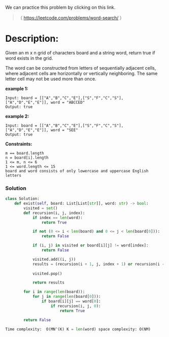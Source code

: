 We can practice this problem by clicking on this link.
>（ https://leetcode.com/problems/word-search/ ）
# Description:
 <p> Given an m x n grid of characters board and a string word, return true if word exists in the grid.

The word can be constructed from letters of sequentially adjacent cells, where adjacent cells are horizontally or vertically neighboring. The same letter cell may not be used more than once.
  </p>    
  
**example 1:**
```
Input: board = [["A","B","C","E"],["S","F","C","S"],["A","D","E","E"]], word = "ABCCED"
Output: true
```
  
**example 2:**
```
Input: board = [["A","B","C","E"],["S","F","C","S"],["A","D","E","E"]], word = "SEE"
Output: true
```
**Constraints:**
```
m == board.length
n = board[i].length
1 <= m, n <= 6
1 <= word.length <= 15
board and word consists of only lowercase and uppercase English letters
```

 ### Solution

```Python
class Solution:
    def exist(self, board: List[List[str]], word: str) -> bool:
        visited = set()
        def recursion(i, j, index):
            if index == len(word):
                return True

            if not (0 <= i < len(board) and 0 <= j < len(board[0])):
                return False

            if (i, j) in visited or board[i][j] != word[index]:
                return False

            visited.add((i, j))
            results = (recursion(i + 1, j, index + 1) or recursion(i - 1, j, index + 1) or recursion(i, j - 1, index + 1) or recursion(i, j + 1,
                                                                                                              index + 1))
            visited.pop()

            return results

        for i in range(len(board)):
            for j in range(len(board[0])):
                if board[i][j] == word[0]:
                    if recursion(i, j, 0):
                        return True

        return False
           
Time complexity:  O(MN^(K) K = len(word) space complexity: O(NM)
```
